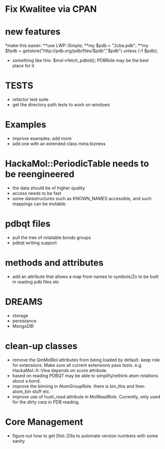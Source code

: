 # Fix Kwalitee via CPAN

# new features
*make this easier:
**use LWP::Simple;
**my $pdb = "2cba.pdb";
**my $fpdb = getstore("http://pdb.org/pdb/files/$pdb","$pdb") unless (-f $pdb);
* something like this: $mol->fetch_pdbid(); PDBRole may be the best place for it 


# TESTS
* refactor test suite
* get the directory path tests to work on windows

# Examples 
* improve examples; add more
* add one with an extended class meta bizness

# HackaMol::PeriodicTable needs to be reengineered 
* the data should be of higher quality
* access needs to be fast
* some datastructures such as KNOWN_NAMES accessible, and such mappings can be mutable.

# pdbqt files
* pull the tree of rotatable bonds groups
* pdbqt writing support 

# methods and attributes 
* add an attribute that allows a map from names to symbols/Zs to be built in reading pdb files etc

# DREAMS
* storage
* persistance
* MongoDB!

# clean-up classes
* remove the QmMolRol attributes from being loaded by default. keep role for extensions.  Make sure all current extensions pass tests. e.g. HackaMol::X::Vina depends on score attribute.  
* based on reading PDBQT may be able to simplify/rethink atom rotations about a bond.
* improve the binning in AtomGroupRole.  there is bin_this and then atom_bin 
stuff etc.
* improve use of hush_read attribute in MolReadRole.  Currently, only used for the dirty carp in PDB reading.

# Core Management
* figure out how to get Dist::Zilla to automate version numbers with some sanity
